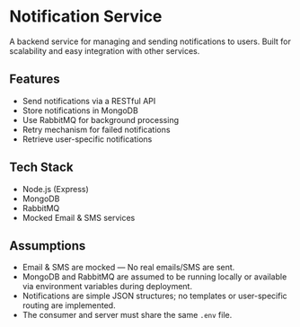 # Notification Service

A backend service for managing and sending notifications to users. Built for scalability and easy integration with other services.

## Features

- Send notifications via a RESTful API
- Store notifications in MongoDB
- Use RabbitMQ for background processing
- Retry mechanism for failed notifications
- Retrieve user-specific notifications

## Tech Stack

- Node.js (Express)
- MongoDB
- RabbitMQ
- Mocked Email & SMS services

## Assumptions
- Email & SMS are mocked — No real emails/SMS are sent.
- MongoDB and RabbitMQ are assumed to be running locally or available via environment variables during deployment.
- Notifications are simple JSON structures; no templates or user-specific routing are implemented.
- The consumer and server must share the same `.env` file.
